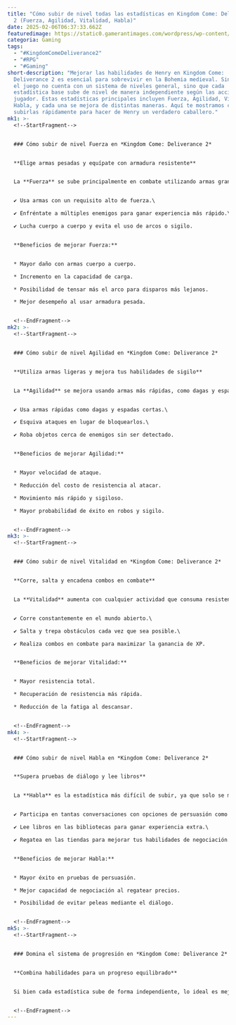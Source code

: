 ```yaml
---
title: "Cómo subir de nivel todas las estadísticas en Kingdom Come: Deliverance
  2 (Fuerza, Agilidad, Vitalidad, Habla)"
date: 2025-02-06T06:37:33.662Z
featuredimage: https://static0.gamerantimages.com/wordpress/wp-content/uploads/2025/02/untitled-design-10-10.jpg?q=49&fit=crop&w=1140&h=&dpr=2
categoria: Gaming
tags:
  - "#KingdomComeDeliverance2"
  - "#RPG"
  - "#Gaming"
short-description: "Mejorar las habilidades de Henry en Kingdom Come:
  Deliverance 2 es esencial para sobrevivir en la Bohemia medieval. Sin embargo,
  el juego no cuenta con un sistema de niveles general, sino que cada
  estadística base sube de nivel de manera independiente según las acciones del
  jugador. Estas estadísticas principales incluyen Fuerza, Agilidad, Vitalidad y
  Habla, y cada una se mejora de distintas maneras. Aquí te mostramos cómo
  subirlas rápidamente para hacer de Henry un verdadero caballero."
mk1: >-
  <!--StartFragment-->


  ### Cómo subir de nivel Fuerza en *Kingdom Come: Deliverance 2*


  **Elige armas pesadas y equípate con armadura resistente**


  La **Fuerza** se sube principalmente en combate utilizando armas grandes y pesadas, como espadas a dos manos o mazas. También llevar armadura pesada y atacar enemigos con golpes contundentes aumentará esta estadística.


  ✔ Usa armas con un requisito alto de fuerza.\

  ✔ Enfréntate a múltiples enemigos para ganar experiencia más rápido.\

  ✔ Lucha cuerpo a cuerpo y evita el uso de arcos o sigilo.


  **Beneficios de mejorar Fuerza:**


  * Mayor daño con armas cuerpo a cuerpo.

  * Incremento en la capacidad de carga.

  * Posibilidad de tensar más el arco para disparos más lejanos.

  * Mejor desempeño al usar armadura pesada.


  <!--EndFragment-->
mk2: >-
  <!--StartFragment-->


  ### Cómo subir de nivel Agilidad en *Kingdom Come: Deliverance 2*


  **Utiliza armas ligeras y mejora tus habilidades de sigilo**


  La **Agilidad** se mejora usando armas más rápidas, como dagas y espadas cortas, además de realizar esquivas y robos cerca de enemigos.


  ✔ Usa armas rápidas como dagas y espadas cortas.\

  ✔ Esquiva ataques en lugar de bloquearlos.\

  ✔ Roba objetos cerca de enemigos sin ser detectado.


  **Beneficios de mejorar Agilidad:**


  * Mayor velocidad de ataque.

  * Reducción del costo de resistencia al atacar.

  * Movimiento más rápido y sigiloso.

  * Mayor probabilidad de éxito en robos y sigilo.


  <!--EndFragment-->
mk3: >-
  <!--StartFragment-->


  ### Cómo subir de nivel Vitalidad en *Kingdom Come: Deliverance 2*


  **Corre, salta y encadena combos en combate**


  La **Vitalidad** aumenta con cualquier actividad que consuma resistencia, como correr, saltar o realizar combos en combate.


  ✔ Corre constantemente en el mundo abierto.\

  ✔ Salta y trepa obstáculos cada vez que sea posible.\

  ✔ Realiza combos en combate para maximizar la ganancia de XP.


  **Beneficios de mejorar Vitalidad:**


  * Mayor resistencia total.

  * Recuperación de resistencia más rápida.

  * Reducción de la fatiga al descansar.


  <!--EndFragment-->
mk4: >-
  <!--StartFragment-->


  ### Cómo subir de nivel Habla en *Kingdom Come: Deliverance 2*


  **Supera pruebas de diálogo y lee libros**


  La **Habla** es la estadística más difícil de subir, ya que solo se mejora al superar pruebas de diálogo en conversaciones clave. También se puede mejorar leyendo libros.


  ✔ Participa en tantas conversaciones con opciones de persuasión como sea posible.\

  ✔ Lee libros en las bibliotecas para ganar experiencia extra.\

  ✔ Regatea en las tiendas para mejorar tus habilidades de negociación.


  **Beneficios de mejorar Habla:**


  * Mayor éxito en pruebas de persuasión.

  * Mejor capacidad de negociación al regatear precios.

  * Posibilidad de evitar peleas mediante el diálogo.


  <!--EndFragment-->
mk5: >-
  <!--StartFragment-->


  ### Domina el sistema de progresión en *Kingdom Come: Deliverance 2*


  **Combina habilidades para un progreso equilibrado**


  Si bien cada estadística sube de forma independiente, lo ideal es mejorar un equilibrio entre **Fuerza, Agilidad, Vitalidad y Habla** para enfrentar todas las situaciones del juego con eficacia. Ya sea peleando, corriendo o persuadiendo, cada acción en el mundo de *Kingdom Come: Deliverance 2* contribuye a la evolución de Henry en su viaje por la Bohemia medieval.


  <!--EndFragment-->
---
```

